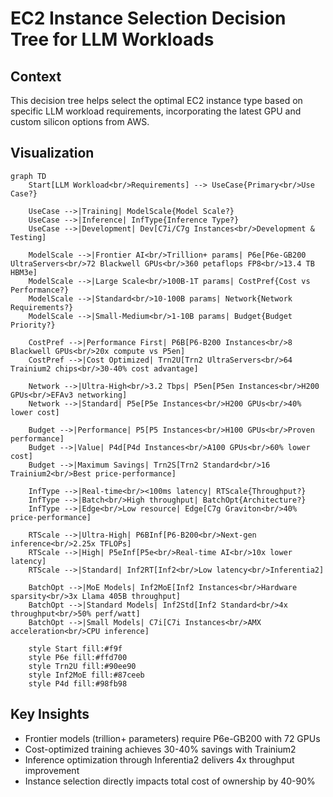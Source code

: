 # EC2 Instance Selection Decision Tree for LLM Workloads

## Context
This decision tree helps select the optimal EC2 instance type based on specific LLM workload requirements, incorporating the latest GPU and custom silicon options from AWS.

## Visualization

```mermaid
graph TD
    Start[LLM Workload<br/>Requirements] --> UseCase{Primary<br/>Use Case?}
    
    UseCase -->|Training| ModelScale{Model Scale?}
    UseCase -->|Inference| InfType{Inference Type?}
    UseCase -->|Development| Dev[C7i/C7g Instances<br/>Development & Testing]
    
    ModelScale -->|Frontier AI<br/>Trillion+ params| P6e[P6e-GB200 UltraServers<br/>72 Blackwell GPUs<br/>360 petaflops FP8<br/>13.4 TB HBM3e]
    ModelScale -->|Large Scale<br/>100B-1T params| CostPref{Cost vs Performance?}
    ModelScale -->|Standard<br/>10-100B params| Network{Network Requirements?}
    ModelScale -->|Small-Medium<br/>1-10B params| Budget{Budget Priority?}
    
    CostPref -->|Performance First| P6B[P6-B200 Instances<br/>8 Blackwell GPUs<br/>20x compute vs P5en]
    CostPref -->|Cost Optimized| Trn2U[Trn2 UltraServers<br/>64 Trainium2 chips<br/>30-40% cost advantage]
    
    Network -->|Ultra-High<br/>3.2 Tbps| P5en[P5en Instances<br/>H200 GPUs<br/>EFAv3 networking]
    Network -->|Standard| P5e[P5e Instances<br/>H200 GPUs<br/>40% lower cost]
    
    Budget -->|Performance| P5[P5 Instances<br/>H100 GPUs<br/>Proven performance]
    Budget -->|Value| P4d[P4d Instances<br/>A100 GPUs<br/>60% lower cost]
    Budget -->|Maximum Savings| Trn2S[Trn2 Standard<br/>16 Trainium2<br/>Best price-performance]
    
    InfType -->|Real-time<br/><100ms latency| RTScale{Throughput?}
    InfType -->|Batch<br/>High throughput| BatchOpt{Architecture?}
    InfType -->|Edge<br/>Low resource| Edge[C7g Graviton<br/>40% price-performance]
    
    RTScale -->|Ultra-High| P6BInf[P6-B200<br/>Next-gen inference<br/>2.25x TFLOPs]
    RTScale -->|High| P5eInf[P5e<br/>Real-time AI<br/>10x lower latency]
    RTScale -->|Standard| Inf2RT[Inf2<br/>Low latency<br/>Inferentia2]
    
    BatchOpt -->|MoE Models| Inf2MoE[Inf2 Instances<br/>Hardware sparsity<br/>3x Llama 405B throughput]
    BatchOpt -->|Standard Models| Inf2Std[Inf2 Standard<br/>4x throughput<br/>50% perf/watt]
    BatchOpt -->|Small Models| C7i[C7i Instances<br/>AMX acceleration<br/>CPU inference]
    
    style Start fill:#f9f
    style P6e fill:#ffd700
    style Trn2U fill:#90ee90
    style Inf2MoE fill:#87ceeb
    style P4d fill:#98fb98
```

## Key Insights
- Frontier models (trillion+ parameters) require P6e-GB200 with 72 GPUs
- Cost-optimized training achieves 30-40% savings with Trainium2
- Inference optimization through Inferentia2 delivers 4x throughput improvement
- Instance selection directly impacts total cost of ownership by 40-90%